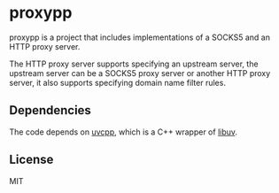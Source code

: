 proxypp
=======

proxypp is a project that includes implementations of a SOCKS5 and an HTTP proxy server.

The HTTP proxy server supports specifying an upstream server, the upstream server can be a SOCKS5 proxy server or another HTTP proxy server, it also supports specifying domain name filter rules.

Dependencies
------------

The code depends on [uvcpp](https://github.com/neevek/uvcpp), which is a C++ wrapper of [libuv](https://github.com/libuv/libuv).

License
-------
MIT